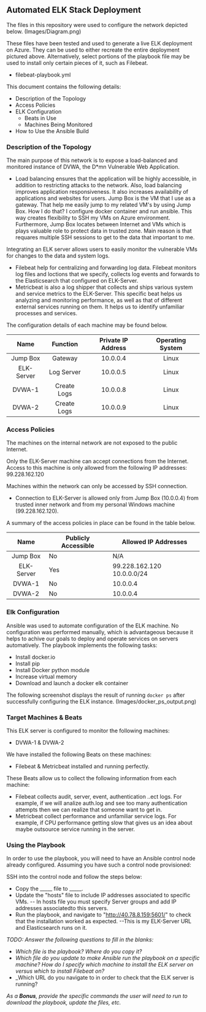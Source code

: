 ## Automated ELK Stack Deployment

The files in this repository were used to configure the network depicted below.
(Images/Diagram.png)

These files have been tested and used to generate a live ELK deployment on Azure. They can be used to either recreate the entire deployment pictured above. Alternatively, select portions of the playbook file may be used to install only certain pieces of it, such as Filebeat.

  - filebeat-playbook.yml

This document contains the following details:
- Description of the Topology
- Access Policies
- ELK Configuration
  - Beats in Use
  - Machines Being Monitored
- How to Use the Ansible Build


### Description of the Topology

The main purpose of this network is to expose a load-balanced and monitored instance of DVWA, the D*mn Vulnerable Web Application.

- Load balancing ensures that the application will be highly accessible, in addition to restricting attacks to the network. Also, load balancing improves application responsiveness. It also increases availability of applications and websites for users. 
  Jump Box is the VM that I use as a gateway. That help me easily jump to my related VM's by using Jump Box. How I do that? I configure docker container and run ansible. This way creates flexibility to SSH my VMs on Azure environment. Furthermore, Jump Box locates between Internet and VMs which is plays valuable role to protect data in trusted zone. Main reason is that requares multiple SSH sessions to get to the data that important to me. 

Integrating an ELK server allows users to easily monitor the vulnerable VMs for changes to the data and system logs.
- Filebeat help for centralizing and forwarding log data. Filebeat monitors log files and loctions that we specify, collects log events and forwards to the Elasticsearch that configured on ELK-Server.
- Metricbeat is also a log shipper that collects and ships various system and service metrics to the ELK-Server. This specific beat helps us analyzing and monitoring performance, as well as that of different external services running on them. It helps us to identify unfamiliar processes and services.

The configuration details of each machine may be found below.

|    Name    |   Function  | Private IP Address | Operating System |
|:----------:|:-----------:|:------------------:|:----------------:|
| Jump Box   |   Gateway   |      10.0.0.4      |       Linux      |
| ELK-Server |  Log Server |      10.0.0.5      |       Linux      |
| DVWA-1     | Create Logs |      10.0.0.8      |       Linux      |
| DVWA-2     | Create Logs |      10.0.0.9      |       Linux      |

### Access Policies

The machines on the internal network are not exposed to the public Internet. 

Only the ELK-Server machine can accept connections from the Internet. Access to this machine is only allowed from the following IP addresses:
99.228.162.120

Machines within the network can only be accessed by SSH connection.
- Connection to ELK-Server is allowed only from Jump Box (10.0.0.4) from trusted inner network and from my personal Windows machine (99.228.162.120).

A summary of the access policies in place can be found in the table below.

|    Name    | Publicly Accessible | Allowed IP Addresses       |
|:----------:|---------------------|----------------------------|
| Jump Box   |          No         |             N/A            |
| ELK-Server |         Yes         | 99.228.162.120 10.0.0.0/24 |
| DVWA-1     |          No         |          10.0.0.4          |
| DVWA-2     |          No         |          10.0.0.4          |

### Elk Configuration

Ansible was used to automate configuration of the ELK machine. No configuration was performed manually, which is advantageous because it helps to achive our goals to deploy and operate services on servers automatively.
The playbook implements the following tasks:
- Install docker.io
- Install pip
- Install Docker python module
- Increase virtual memory
- Download and launch a docker elk container

The following screenshot displays the result of running `docker ps` after successfully configuring the ELK instance.
(Images/docker_ps_output.png)

### Target Machines & Beats
This ELK server is configured to monitor the following machines:
- DVWA-1 & DVWA-2

We have installed the following Beats on these machines:
- Filebeat & Metricbeat installed and running perfectly.

These Beats allow us to collect the following information from each machine:
- Filebeat collects audit, server, event, authentication ..ect logs. For example, if we will analize auth.log and see too many authentication attempts then we can realize that someone want to get in.
- Metricbeat collect performance and unfamiliar service logs. For example, if CPU performance getting slow that gives us an idea about maybe outsource service running in the server.

### Using the Playbook
In order to use the playbook, you will need to have an Ansible control node already configured. Assuming you have such a control node provisioned: 

SSH into the control node and follow the steps below:
- Copy the _____ file to _____.
- Update the "hosts" file to include IP addresses associated to specific VMs. -- In hosts file you must specify Server groups and add IP addresses associatedto this servers.
- Run the playbook, and navigate to "http://40.78.8.159:5601/" to check that the installation worked as expected. --This is my ELK-Server URL and Elasticsearch runs on it.

_TODO: Answer the following questions to fill in the blanks:_
- _Which file is the playbook? Where do you copy it?_
- _Which file do you update to make Ansible run the playbook on a specific machine? How do I specify which machine to install the ELK server on versus which to install Filebeat on?_
- _Which URL do you navigate to in order to check that the ELK server is running?

_As a **Bonus**, provide the specific commands the user will need to run to download the playbook, update the files, etc._
